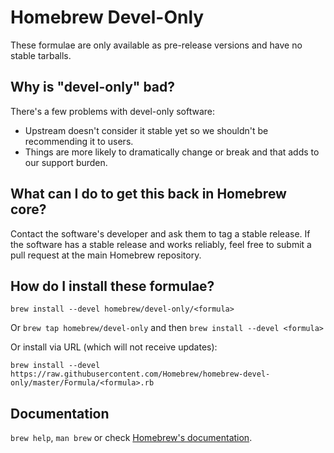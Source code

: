 # Homebrew Devel-Only
These formulae are only available as pre-release versions and have no stable tarballs.

## Why is "devel-only" bad?
There's a few problems with devel-only software:

* Upstream doesn't consider it stable yet so we shouldn't be recommending it to users.
* Things are more likely to dramatically change or break and that adds to our support burden.

## What can I do to get this back in Homebrew core?
Contact the software's developer and ask them to tag a stable release. If the software has a stable release and works reliably, feel free to submit a pull request at the main Homebrew repository.

## How do I install these formulae?
`brew install --devel homebrew/devel-only/<formula>`

Or `brew tap homebrew/devel-only` and then `brew install --devel <formula>`

Or install via URL (which will not receive updates):

```
brew install --devel https://raw.githubusercontent.com/Homebrew/homebrew-devel-only/master/Formula/<formula>.rb
```

## Documentation
`brew help`, `man brew` or check [Homebrew's documentation](https://github.com/Homebrew/brew/tree/master/docs#readme).
